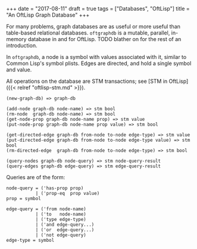 +++
date = "2017-08-11"
draft = true
tags = ["Databases", "OftLisp"]
title = "An OftLisp Graph Database"
+++

For many problems, graph databases are as useful or more useful than table-based relational databases.
`oftgraphdb` is a mutable, parallel, in-memory database in and for OftLisp.
TODO blather on for the rest of an introduction.

In `oftgraphdb`, a node is a symbol with values associated with it, similar to Common Lisp's symbol plists.
Edges are directed, and hold a single symbol and value.

All operations on the database are STM transactions; see [STM in OftLisp]({{< relref "oftlisp-stm.md" >}}).

```
(new-graph-db) => graph-db

(add-node graph-db node-name) => stm bool
(rm-node  graph-db node-name) => stm bool
(get-node-prop graph-db node-name prop) => stm value
(put-node-prop graph-db node-name prop value) => stm bool

(get-directed-edge graph-db from-node to-node edge-type) => stm value
(put-directed-edge graph-db from-node to-node edge-type value) => stm bool
(rm-directed-edge  graph-db from-node to-node edge-type) => stm bool

(query-nodes graph-db node-query) => stm node-query-result
(query-edges graph-db edge-query) => stm edge-query-result
```

Queries are of the form:

```
node-query = ('has-prop prop)
           | ('prop-eq  prop value)
prop = symbol

edge-query = ('from node-name)
           | ('to   node-name)
           | ('type edge-type)
           | ('and edge-query...)
           | ('or  edge-query...)
		   | ('not edge-query)
edge-type = symbol
```
